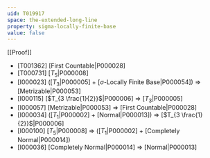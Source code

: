 ```yaml
---
uid: T019917
space: the-extended-long-line
property: sigma-locally-finite-base
value: false
---
```

[[Proof]]

* [T001362] [First Countable|P000028]
* [T000731] [$T_5$|P000008]
* [I000023] ([$T_3$|P000005] + [$\sigma$-Locally Finite Base|P000054]) => [Metrizable|P000053]
* [I000115] [$T_{3 \frac{1}{2}}$|P000006] => [$T_3$|P000005]
* [I000057] [Metrizable|P000053] => [First Countable|P000028]
* [I000034] ([$T_1$|P000002] + [Normal|P000013]) => [$T_{3 \frac{1}{2}}$|P000006]
* [I000100] [$T_5$|P000008] => ([$T_1$|P000002] + [Completely Normal|P000014])
* [I000036] [Completely Normal|P000014] => [Normal|P000013]

